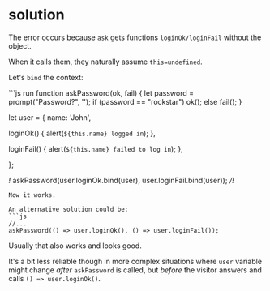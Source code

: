 # solution

The error occurs because `ask` gets functions `loginOk/loginFail` without the object.

When it calls them, they naturally assume `this=undefined`.

Let's `bind` the context:

\`\`\`js run function askPassword\(ok, fail\) { let password = prompt\("Password?", ''\); if \(password == "rockstar"\) ok\(\); else fail\(\); }

let user = { name: 'John',

loginOk\(\) { alert\(`${this.name} logged in`\); },

loginFail\(\) { alert\(`${this.name} failed to log in`\); },

};

_!_ askPassword\(user.loginOk.bind\(user\), user.loginFail.bind\(user\)\); _/!_

```text
Now it works.

An alternative solution could be:
```js
//...
askPassword(() => user.loginOk(), () => user.loginFail());
```

Usually that also works and looks good.

It's a bit less reliable though in more complex situations where `user` variable might change _after_ `askPassword` is called, but _before_ the visitor answers and calls `() => user.loginOk()`.

